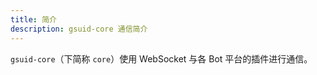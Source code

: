 ```yaml
---
title: 简介
description: gsuid-core 通信简介
---
```


`gsuid-core`（下简称 `core`）使用 WebSocket 与各 Bot 平台的插件进行通信。

<!-- TODO: 路由，接收/发送消息细节 -->
